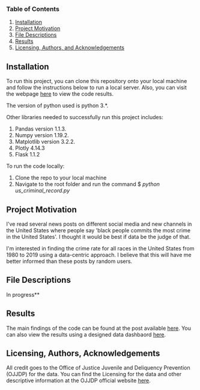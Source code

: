 
### Table of Contents

1. [Installation](#installation)
2. [Project Motivation](#motivation)
3. [File Descriptions](#files)
4. [Results](#results)
5. [Licensing, Authors, and Acknowledgements](#licensing)

## Installation <a name="installation"></a>

To run this project, you can clone this repository onto your local machine and follow the instructions below to run a local server. Also, you can visit the webpage [here]() to view the code results. 

The version of python used is python 3.*. 

Other libraries needed to successfully run this project includes:

1. Pandas version 1.1.3.
2. Numpy version 1.19.2.
3. Matplotlib version 3.2.2.
4. Plotly 4.14.3
5. Flask 1.1.2

To run the code locally:

1. Clone the repo to your local machine
2. Navigate to the root folder and run the command $ *python us_criminal_record.py*

## Project Motivation<a name="motivation"></a>

I've read several news posts on different social media and new channels in the United States where people say 'black people commits the most crime in the United States'. I thought it would be best if data be the judge of that. 

I'm interested in finding the crime rate for all races in the United States from 1980 to 2019 using a data-centric approach. I believe that this will have me better informed than these posts by random users.


## File Descriptions <a name="files"></a>

In progress**

## Results<a name="results"></a>

The main findings of the code can be found at the post available [here](https://foskies.medium.com/things-you-should-know-about-web-development-2c71ffd3ffa3). You can also view the results using a designed data dashbaord [here]().

## Licensing, Authors, Acknowledgements<a name="licensing"></a>

All credit goes to the Office of Justice Juvenile and Deliquency Prevention (OJJDP) for the data.  You can find the Licensing for the data and other descriptive information at the OJJDP official website [here](https://www.ojjdp.gov/ojstatbb/crime/ucr.asp?table_in=2&selYrs=2019&rdoGroups=1&rdoData=c). 
